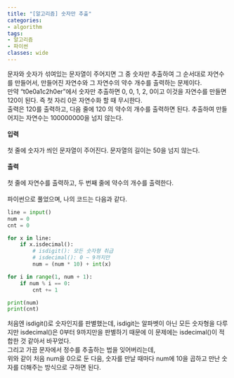 ```yaml
---
title: "[알고리즘] 숫자만 추출"
categories:
- algorithm
tags:
- 알고리즘
- 파이썬
classes: wide
---
```



문자와 숫자가 섞여있는 문자열이 주어지면 그 중 숫자만 추출하여 그 순서대로 자연수를 만들어서, 만들어진 자연수와 그 자연수의 약수 개수를 출력하는 문제이다.
<br>만약 “t0e0a1c2h0er”에서 숫자만 추출하면 0, 0, 1, 2, 0이고 이것을 자연수를 만들면 120이 된다. 즉 첫 자리 0은 자연수화 할 때 무시한다.
<br>출력은 120를 출력하고, 다음 줄에 120 의 약수의 개수를 출력하면 된다. 추출하여 만들어지는 자연수는 100000000을 넘지 않는다.
<br>
<br>**입력**
<br>
<br>첫 줄에 숫자가 씌인 문자열이 주어진다. 문자열의 길이는 50을 넘지 않는다.
<br>
<br>**출력**
<br>
<br>첫 줄에 자연수를 출력하고, 두 번째 줄에 약수의 개수를 출력한다.
<br>
<br>파이썬으로 풀었으며, 나의 코드는 다음과 같다.

```python
line = input()
num = 0
cnt = 0

for x in line:
    if x.isdecimal():
        # isdigit(): 모든 숫자형 취급
        # isdecimal(): 0 ~ 9까지만
        num = (num * 10) + int(x)

for i in range(1, num + 1):
    if num % i == 0:
        cnt += 1

print(num)
print(cnt)

```

처음엔 isdigit()로 숫자인지를 판별했는데, isdigit는 알파벳이 아닌 모든 숫자형을 다루지만 isdecimal()은 0부터 9까지만을 판별하기 때문에 이 문제에는 isdecimal()이 적합한 것 같아서 바꾸었다.
<br>그리고 가끔 문자에서 정수를 추출하는 법을 잊어버리는데,
<br>위와 같이 처음 num을 0으로 둔 다음, 숫자를 만날 때마다 num에 10을 곱하고 만난 숫자를 더해주는 방식으로 구하면 된다.